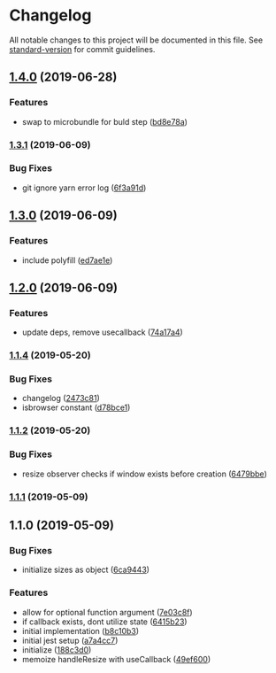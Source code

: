 # Changelog

All notable changes to this project will be documented in this file. See [standard-version](https://github.com/conventional-changelog/standard-version) for commit guidelines.

## [1.4.0](https://github.com/asyarb/use-resize-observer/compare/v1.3.1...v1.4.0) (2019-06-28)


### Features

* swap to microbundle for buld step ([bd8e78a](https://github.com/asyarb/use-resize-observer/commit/bd8e78a))



### [1.3.1](https://github.com/asyarb/use-resize-observer/compare/v1.3.0...v1.3.1) (2019-06-09)


### Bug Fixes

* git ignore yarn error log ([6f3a91d](https://github.com/asyarb/use-resize-observer/commit/6f3a91d))



## [1.3.0](https://github.com/asyarb/use-resize-observer/compare/v1.2.0...v1.3.0) (2019-06-09)


### Features

* include polyfill ([ed7ae1e](https://github.com/asyarb/use-resize-observer/commit/ed7ae1e))



## [1.2.0](https://github.com/asyarb/use-resize-observer/compare/v1.1.4...v1.2.0) (2019-06-09)


### Features

* update deps, remove usecallback ([74a17a4](https://github.com/asyarb/use-resize-observer/commit/74a17a4))



### [1.1.4](https://github.com/asyarb/use-resize-observer/compare/v1.1.3...v1.1.4) (2019-05-20)


### Bug Fixes

* changelog ([2473c81](https://github.com/asyarb/use-resize-observer/commit/2473c81))
* isbrowser constant ([d78bce1](https://github.com/asyarb/use-resize-observer/commit/d78bce1))



### [1.1.2](https://github.com/asyarb/use-resize-observer/compare/v1.1.1...v1.1.2) (2019-05-20)

### Bug Fixes

* resize observer checks if window exists before creation ([6479bbe](https://github.com/asyarb/use-resize-observer/commit/5726040bcde71eabd73724799d18a4ea39eb7c74))

### [1.1.1](https://github.com/asyarb/use-resize-observer/compare/v1.1.0...v1.1.1) (2019-05-09)



## 1.1.0 (2019-05-09)


### Bug Fixes

* initialize sizes as object ([6ca9443](https://github.com/asyarb/use-resize-observer/commit/6ca9443))


### Features

* allow for optional function argument ([7e03c8f](https://github.com/asyarb/use-resize-observer/commit/7e03c8f))
* if callback exists, dont utilize state ([6415b23](https://github.com/asyarb/use-resize-observer/commit/6415b23))
* initial implementation ([b8c10b3](https://github.com/asyarb/use-resize-observer/commit/b8c10b3))
* initial jest setup ([a7a4cc7](https://github.com/asyarb/use-resize-observer/commit/a7a4cc7))
* initialize ([188c3d0](https://github.com/asyarb/use-resize-observer/commit/188c3d0))
* memoize handleResize with useCallback ([49ef600](https://github.com/asyarb/use-resize-observer/commit/49ef600))
